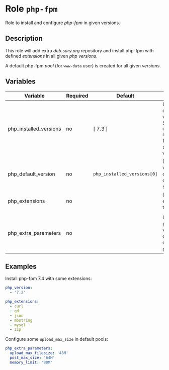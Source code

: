 # Role `php-fpm`

Role to install and configure *php-fpm* in given versions.


## Description

This role will add extra *deb.sury.org* repository and install php-fpm with
defined *extensions* in all given *php versions*.

A default php-fpm *pool* (for `www-data` user) is created for all given
*versions*.


## Variables

| Variable                  | Required  | Default                             | Description |
| ------------------------- | --------- | ----------------------------------- | ----------- |
| php_installed_versions    | no        | [ 7.3 ]                             | List of desired PHP versions; See `deb.sury.org` repository for currently supported versions |
| php_default_version       | no        | `php_installed_versions[0]`         | Default php version configured on the system |
| php_extensions            | no        |                                     | List of PHP extensions to install |
|                           |           |                                     |  |
| php_extra_parameters      | no        |                                     | List of extra php admin values to configure in default php pools |


## Examples

Install php-fpm 7.4 with some extensions:

```yaml
php_version:
  - '7.2'

php_extensions:
  - curl
  - gd
  - json
  - mbstring
  - mysql
  - zip
```

Configure some `upload_max_size` in default pools:

```yaml
php_extra_parameters:
  upload_max_filesize: '48M'
  post_max_size: '64M'
  memory_limit: '80M'
```
